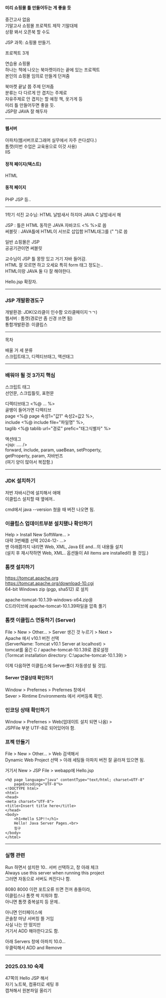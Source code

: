  
#### 미리 쇼핑몰 틀 만들어두는 게 좋을 듯 
  
중간고사 없음  
기말고사 쇼핑몰 프로젝트 제작 기말대체  
상황 봐서 오픈북 할 수도  
  
JSP 과목: 쇼핑몰 만들기.  
  
프로젝트 3개  
  
연습용 쇼핑몰  
하나는 책에 나오는 북마켓이라는 끝에 있는 프로젝트  
본인의 쇼핑몰 임의로 만들게 던져줌  
  
북마켓 끝날 쯤 주제 던져줌  
분류는 다 다르게 안 겹치는 주제로  
자유주제로 안 겹치는 할 예정 책, 옷가게 등  
미리 틀 만들어두면 좋을 듯.  
JSP랑 JAVA 잘 해두자  
  
*** 
  
#### 웹서버  
아파치(웹서버프로그래머 실무에서 자주 쓴다셨다.)  
톰캣(이번 수업은 교육용으로 이것 사용)  
IIS  
  
#### 정적 페이지(텍스트)  
HTML  
  
#### 동적 페이지  
PHP JSP 등..  
  
*** 
    
1학기 석진 교수님: HTML 날밤새서 하지마 JAVA C 날밤새서 해  
  
JSP : 틀은 HTML 동작은 JAVA 자바코드 <% %>로 씀  
써블릿 : JAVA틀에 HTML이 서브로 삽입함 HTML태그를 (" ")로 씀  
  
일반 쇼핑몰은 JSP  
공공기관이면 써블릿  
  
교수님이 JSP 틀 몽땅 있고 거기 자바 들어감.  
HTML 잘 모르면 하고 오세요 특히 form 태그 정도는..  
HTML이랑 JAVA 둘 다 잘 해야한다.  
  
Hello.jsp 확장자.  
  
*** 
  
### JSP 개발환경도구  
  
개발환경: JDK(오라클이 인수함 오라클페이지ㄱㄱ)  
웹서버 : 톰캣(경로만 좀 신경 쓰면 됨)  
통합개발환경: 이클립스  
  
*** 
  
목차  
  
배울 거 세 분류  
스크립트태그, 디렉티브태그, 액션태그  
  
***
  
### 배워야 될 것 3가지 핵심 
  
스크립트 태그  
선언문, 스크립틀릿, 표현문  
  
디렉티브태그 
<%@ ... %>  
골뱅이 들어가면 디렉티브  
page <%@ page 속성1="값1" 속성2=값2 %>,  
include <%@ include file="파일명" %>,  
taglib <%@ tablib url="경로" prefic="태그식별자" %>  
  
액션태그  
<jsp: .... />  
forward, include, param, uaeBean, setProperty,  
getProperty, param, 자바빈즈  
(여기 양이 많아서 복잡함.)  
  
*** 

### JDK 설치하기 
저번 자바시간에 설치해서 애매  
이클립스 설치할 때 옆에꺼..  
  
cmd에서 java --version 쳤을 때 버전 나오면 됨.  
  
### 이클립스 업데이트부분 설치됐나 확인하기  
Help > Install New SoftWare... >  
대략 3번째쯤 선택 2024-12- ...>  
맨 아래쯤까지 내리면 Web, XML, Java EE and...의 내용들 설치  
(설치 후 재시작하면 Web, XML.. 옵션들이 All items are installed라 뜰 것임.)  
  
### 톰캣 설치하기  
https://tomcat.apache.org  
https://tomcat.apache.org/download-10.cgi  
64-bit Windows zip (pgp, sha512) 로 설치  
  
apache-tomcat-10.1.39-windows-x64.zip을  
C드라이브에 apache-tomcat-10.1.39파일을 압축 풀기  
  
### 톰캣 이클립스 연동하기 (Server) 
  
File > New > Other... > Server 생긴 것 누르기 > Next >  
Apache 에서 v10.1 버전 선택  
(ServerName: Tomcat v10.1 Server at localhost) >  
tomcat를 옮긴 C / apache-tomcat-10.1.39로 경로설정  
(Tormcat installation directory: C:\apache-tomcat-10.1.39) >  
  
이제 다음하면 이클립스에 Server폴더 자동생성 될 것임.  
  
#### Server 연결상태 확인하기 

Window > Prefernes > Prefernes 창에서  
Sever > Rintime Environments 에서 서버등록 확인.  
  
### 인코딩 상태 확인하기 

Window > Prefernes > Web(업데이트 설치 되면 나옴) >  
JSPFile 부분 UTF-8로 되어있어야 함.  
  
### 프젝 만들기 

File > New > Other... > Web 검색해서  
Dynamic Web Project 선택 > 아래 세팅들 아파치 버전 잘 골라져 있으면 됨.  
  
거기서 New > JSP File > webapp에 Hello.jsp  
  
```
<%@ page language="java" contentType="text/html; charset=UTF-8"
    pageEncoding="UTF-8"%>
<!DOCTYPE html>
<html>
<head>
<meta charset="UTF-8">
<title>Insert title here</title>
</head>
<body>
	<h1>Hello SJP!!</h1>
	Hello! Java Server Pages.<br>
	힝구
</body>
</html>
```
  
*** 
  
### 실행 관련 
Run 하면서 설치한 10.. 서버 선택하고, 창 아래 체크  
Always use this server when running this project  
그러면 자동으로 서버도 켜진다나 함.  
  
8080 8000 이런 포트오류 뜨면 전꺼 충돌이라,  
이클립스나 톰캣 싹 지워야 함.  
아니면 톰캣 중복설치 등 문제..  

아니면 인터페이스에  
콘솔창 마냥 서버칭 뜰 거임  
사실 나는 안 떴지만  
거기서 ADD 해야한다고도 함.  

아래 Servers 창에 아파치 10.0...  
우클릭해서 ADD and Remove  
  
*** 
  
### 2025.03.10 숙제 
47쪽의 Hello JSP 해서  
자기 노트북, 컴퓨터로 세팅 후  
캡쳐해서 원본파일 올리기  
  
